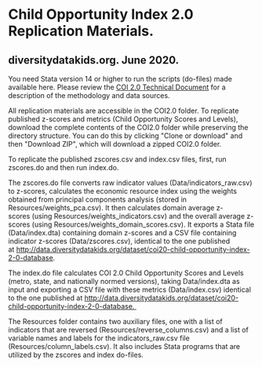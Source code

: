 # Child Opportunity Index 2.0 Replication Materials.

## diversitydatakids.org. June 2020. 

You need Stata version 14 or higher to run the scripts (do-files) made available here. Please review the [COI 2.0 Technical Document](http://diversitydatakids.org/research-library/research-brief/how-we-built-it "How we built it") for a description of the methodology and data sources.

All replication materials are accessible in the COI2.0 folder. To replicate published z-scores and metrics (Child Opportunity Scores and Levels), download the complete contents of the COI2.0 folder while preserving the directory structure. You can do this by clicking "Clone or download" and then "Download ZIP", which will download a zipped COI2.0 folder. 

To replicate the published zscores.csv and index.csv files, first, run zscores.do and then run index.do.

The zscores.do file converts raw indicator values (Data/indicators_raw.csv) to z-scores, calculates the economic resource index using the weights obtained from principal components analysis (stored in Resources/weights_pca.csv). It then calculates domain average z-scores (using Resources/weights_indicators.csv) and the overall average z-scores (using Resources/weights_domain_scores.csv). It exports a Stata file (Data/index.dta) containing domain z-scores and a CSV file containing indicator z-scores (Data/zscores.csv), identical to the one published at http://data.diversitydatakids.org/dataset/coi20-child-opportunity-index-2-0-database.

The index.do file calculates COI 2.0 Child Opportunity Scores and Levels (metro, state, and nationally normed versions), taking Data/index.dta as input and exporting a CSV file with these metrics (Data/index.csv) identical to the one published at http://data.diversitydatakids.org/dataset/coi20-child-opportunity-index-2-0-database. 

The Resources folder contains two auxiliary files, one with a list of indicators that are reversed (Resources/reverse_columns.csv) and a list of variable names and labels for the indicators_raw.csv file (Resources/column_labels.csv). It also includes Stata programs that  are utilized by the zscores and index do-files.